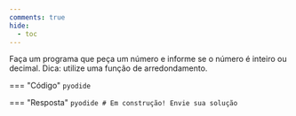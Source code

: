 ```yaml
---
comments: true
hide:
  - toc
---
```


Faça um programa que peça um número e informe se o número é inteiro ou decimal. Dica: utilize uma função de arredondamento.

=== "Código"
	```pyodide
	```

=== "Resposta"
	```pyodide
	# Em construção! Envie sua solução
	```

